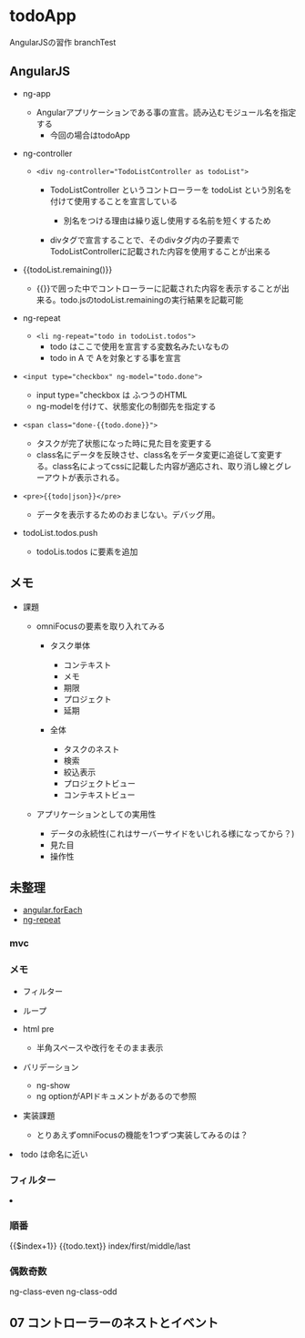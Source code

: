 # todoApp
AngularJSの習作
branchTest

## AngularJS
- ng-app
  - Angularアプリケーションである事の宣言。読み込むモジュール名を指定する
    - 今回の場合はtodoApp

- ng-controller
  - `<div ng-controller="TodoListController as todoList">`
    - TodoListController というコントローラーを todoList という別名を付けて使用することを宣言している
      - 別名をつける理由は繰り返し使用する名前を短くするため

    - divタグで宣言することで、そのdivタグ内の子要素でTodoListControllerに記載された内容を使用することが出来る

- {{todoList.remaining()}}
  - {{}}で囲った中でコントローラーに記載された内容を表示することが出来る。todo.jsのtodoList.remainingの実行結果を記載可能

- ng-repeat
  - `<li ng-repeat="todo in todoList.todos">`
    - todo はここで使用を宣言する変数名みたいなもの
    - todo in A で Aを対象とする事を宣言

- `<input type="checkbox" ng-model="todo.done">`
  - input type="checkbox は ふつうのHTML
  - ng-modelを付けて、状態変化の制御先を指定する

- `<span class="done-{{todo.done}}">`
  - タスクが完了状態になった時に見た目を変更する
  - class名にデータを反映させ、class名をデータ変更に追従して変更する。class名によってcssに記載した内容が適応され、取り消し線とグレーアウトが表示される。

- `<pre>{{todo|json}}</pre>`
  - データを表示するためのおまじない。デバッグ用。

- todoList.todos.push
  - todoLis.todos に要素を追加

## メモ
- 課題
  - omniFocusの要素を取り入れてみる
    - タスク単体
      - コンテキスト
      - メモ
      - 期限
      - プロジェクト
      - 延期

    - 全体
      - タスクのネスト
      - 検索
      - 絞込表示
      - プロジェクトビュー
      - コンテキストビュー

  - アプリケーションとしての実用性
    - データの永続性(これはサーバーサイドをいじれる様になってから？)
    - 見た目
    - 操作性

## 未整理
- [angular.forEach](http://js.studio-kingdom.com/angularjs/ng_global_apis/angular_foreach)
- [ng-repeat](http://js.studio-kingdom.com/angularjs/ng_directive/ng_repeat)

### mvc
### メモ
- フィルター
- ループ
- html pre
  - 半角スペースや改行をそのまま表示

- バリデーション
  - ng-show
  - ng optionがAPIドキュメントがあるので参照

- 実装課題
  - とりあえずomniFocusの機能を1つずつ実装してみるのは？

<li ng-repeat="todo in todoList.todos"> todo は命名に近い

### フィルター
<li ng-repeat="todo in todoList.todos|filter:'learn'">

### 順番
<span class="done-{{todo.done}}">{{$index+1}} {{todo.text}}</span> index/first/middle/last

### 偶数奇数
ng-class-even ng-class-odd

## 07 コントローラーのネストとイベント
